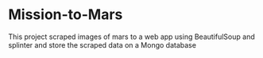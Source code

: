 # Mission-to-Mars
This project scraped images of mars to a web app using BeautifulSoup and splinter and store the scraped data on a Mongo database

